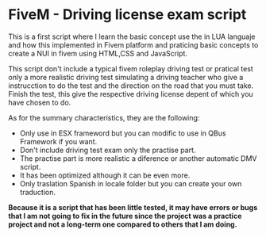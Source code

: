 # FiveM - Driving license exam script

This is a first script where I learn the basic concept use the in LUA languaje and how this implemented in Fivem platform and praticing basic concepts to create a NUI in fivem using HTML,CSS and JavaScript. 

This script don't include a typical fivem roleplay driving test or pratical test only a more realistic driving test simulating a driving teacher who give a instrucction to do the test and the direction on the road that you must take. Finish the test, this give the respective driving license depent of which you have chosen to do.

As for the summary characteristics, they are the following:

- Only use in ESX frameword but you can modific to use in QBus Framework if you want. 
- Don't include driving test exam only the practise part.
- The practise part is more realistic a diference or another automatic DMV script.
- It has been optimized although it can be even more.
- Only traslation Spanish in locale folder but you can create your own traduction.

**Because it is a script that has been little tested, it may have errors or bugs that I am not going to fix in the future since the project was a practice project and not a long-term one compared to others that I am doing.**

